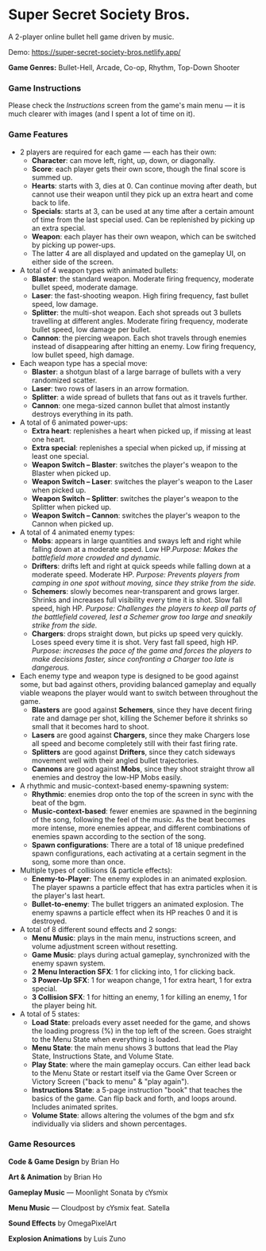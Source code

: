 # Super Secret Society Bros.

A 2-player online bullet hell game driven by music.

Demo: https://super-secret-society-bros.netlify.app/

**Game Genres:** Bullet-Hell, Arcade, Co-op, Rhythm, Top-Down Shooter

### Game Instructions

Please check the _Instructions_ screen from the game's main menu — it is much clearer with images (and I spent a lot of time on it).

### Game Features

- 2 players are required for each game — each has their own:
    - **Character**: can move left, right, up, down, or diagonally.
    - **Score**: each player gets their own score, though the final score is summed up.
    - **Hearts**: starts with 3, dies at 0. Can continue moving after death, but cannot use their weapon until they pick up an extra heart and come back to life.
    - **Specials**: starts at 3, can be used at any time after a certain amount of time from the last special used. Can be replenished by picking up an extra special.
    - **Weapon**: each player has their own weapon, which can be switched by picking up power-ups.
    - The latter 4 are all displayed and updated on the gameplay UI, on either side of the screen.
- A total of 4 weapon types with animated bullets:
    - **Blaster**: the standard weapon. Moderate firing frequency, moderate bullet speed, moderate damage.
    - **Laser**: the fast-shooting weapon. High firing frequency, fast bullet speed, low damage.
    - **Splitter**: the multi-shot weapon. Each shot spreads out 3 bullets travelling at different angles. Moderate firing frequency, moderate bullet speed, low damage per bullet.
    - **Cannon**: the piercing weapon. Each shot travels through enemies instead of disappearing after hitting an enemy. Low firing frequency, low bullet speed, high damage.
- Each weapon type has a special move:
    - **Blaster**: a shotgun blast of a large barrage of bullets with a very randomized scatter.
    - **Laser**: two rows of lasers in an arrow formation.
    - **Splitter**: a wide spread of bullets that fans out as it travels further.
    - **Cannon**: one mega-sized cannon bullet that almost instantly destroys everything in its path.
- A total of 6 animated power-ups:
    - **Extra heart**: replenishes a heart when picked up, if missing at least one heart.
    - **Extra special**: replenishes a special when picked up, if missing at least one special.
    - **Weapon Switch – Blaster**: switches the player's weapon to the Blaster when picked up.
    - **Weapon Switch – Laser**: switches the player's weapon to the Laser when picked up.
    - **Weapon Switch – Splitter**: switches the player's weapon to the Splitter when picked up.
    - **Weapon Switch – Cannon**: switches the player's weapon to the Cannon when picked up.
- A total of 4 animated enemy types:
    - **Mobs**: appears in large quantities and sways left and right while falling down at a moderate speed. Low HP._Purpose: Makes the battlefield more crowded and dynamic._
    - **Drifters**: drifts left and right at quick speeds while falling down at a moderate speed. Moderate HP. _Purpose: Prevents players from camping in one spot without moving, since they strike from the side._
    - **Schemers**: slowly becomes near-transparent and grows larger. Shrinks and increases full visibility every time it is shot. Slow fall speed, high HP. _Purpose: Challenges the players to keep all parts of the battlefield covered, lest a Schemer grow too large and sneakily strike from the side._
    - **Chargers**: drops straight down, but picks up speed very quickly. Loses speed every time it is shot. Very fast fall speed, high HP. _Purpose: increases the pace of the game and forces the players to make decisions faster, since confronting a Charger too late is dangerous._
- Each enemy type and weapon type is designed to be good against some, but bad against others, providing balanced gameplay and equally viable weapons the player would want to switch between throughout the game.
    - **Blasters** are good against **Schemers**, since they have decent firing rate and damage per shot, killing the Schemer before it shrinks so small that it becomes hard to shoot.
    - **Lasers** are good against **Chargers**, since they make Chargers lose all speed and become completely still with their fast firing rate.
    - **Splitters** are good against **Drifters**, since they catch sideways movement well with their angled bullet trajectories.
    - **Cannons** are good against **Mobs**, since they shoot straight throw all enemies and destroy the low-HP Mobs easily.
- A rhythmic and music-context-based enemy-spawning system:
    - **Rhythmic**: enemies drop onto the top of the screen in sync with the beat of the bgm.
    - **Music-context-based**: fewer enemies are spawned in the beginning of the song, following the feel of the music. As the beat becomes more intense, more enemies appear, and different combinations of enemies spawn according to the section of the song.
    - **Spawn configurations**: There are a total of 18 unique predefined spawn configurations, each activating at a certain segment in the song, some more than once.
- Multiple types of collisions (& particle effects):
    - **Enemy-to-Player**: The enemy explodes in an animated explosion. The player spawns a particle effect that has extra particles when it is the player's last heart.
    - **Bullet-to-enemy**: The bullet triggers an animated explosion. The enemy spawns a particle effect when its HP reaches 0 and it is destroyed.
- A total of 8 different sound effects and 2 songs:
    - **Menu Music**: plays in the main menu, instructions screen, and volume adjustment screen without resetting.
    - **Game Music**: plays during actual gameplay, synchronized with the enemy spawn system.
    - **2 Menu Interaction SFX**: 1 for clicking into, 1 for clicking back.
    - **3 Power-Up SFX**: 1 for weapon change, 1 for extra heart, 1 for extra special.
    - **3 Collision SFX**: 1 for hitting an enemy, 1 for killing an enemy, 1 for the player being hit.
- A total of 5 states:
    - **Load State**: preloads every asset needed for the game, and shows the loading progress (%) in the top left of the screen. Goes straight to the Menu State when everything is loaded.
    - **Menu State**: the main menu shows 3 buttons that lead the Play State, Instructions State, and Volume State.
    - **Play State**: where the main gameplay occurs. Can either lead back to the Menu State or restart itself via the Game Over Screen or Victory Screen ("back to menu" & "play again").
    - **Instructions State**: a 5-page instruction "book" that teaches the basics of the game. Can flip back and forth, and loops around. Includes animated sprites.
    - **Volume State**: allows altering the volumes of the bgm and sfx individually via sliders and shown percentages.

### Game Resources
**Code & Game Design** by Brian Ho

**Art & Animation** by Brian Ho

**Gameplay Music** — Moonlight Sonata by cYsmix

**Menu Music** — Cloudpost by cYsmix feat. Satella

**Sound Effects** by OmegaPixelArt

**Explosion Animations** by Luis Zuno
